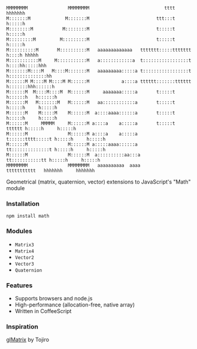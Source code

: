     MMMMMMMM               MMMMMMMM                            tttt          hhhhhhh             
    M:::::::M             M:::::::M                         ttt:::t          h:::::h             
    M::::::::M           M::::::::M                         t:::::t          h:::::h             
    M:::::::::M         M:::::::::M                         t:::::t          h:::::h             
    M::::::::::M       M::::::::::M   aaaaaaaaaaaaa   ttttttt:::::ttttttt     h::::h hhhhh       
    M:::::::::::M     M:::::::::::M   a::::::::::::a  t:::::::::::::::::t     h::::hh:::::hhh    
    M:::::::M::::M   M::::M:::::::M   aaaaaaaaa:::::a t:::::::::::::::::t     h::::::::::::::hh  
    M::::::M M::::M M::::M M::::::M            a::::a tttttt:::::::tttttt     h:::::::hhh::::::h 
    M::::::M  M::::M::::M  M::::::M     aaaaaaa:::::a       t:::::t           h::::::h   h::::::h
    M::::::M   M:::::::M   M::::::M   aa::::::::::::a       t:::::t           h:::::h     h:::::h
    M::::::M    M:::::M    M::::::M  a::::aaaa::::::a       t:::::t           h:::::h     h:::::h
    M::::::M     MMMMM     M::::::M a::::a    a:::::a       t:::::t    tttttt h:::::h     h:::::h
    M::::::M               M::::::M a::::a    a:::::a       t::::::tttt:::::t h:::::h     h:::::h
    M::::::M               M::::::M a:::::aaaa::::::a       tt::::::::::::::t h:::::h     h:::::h
    M::::::M               M::::::M  a::::::::::aa:::a        tt:::::::::::tt h:::::h     h:::::h
    MMMMMMMM               MMMMMMMM   aaaaaaaaaa  aaaa          ttttttttttt   hhhhhhh     hhhhhhh

Geometrical (matrix, quaternion, vector) extensions to JavaScript's "Math" module

### Installation
`npm install math`

### Modules

* `Matrix3`
* `Matrix4`
* `Vector2`
* `Vector3`
* `Quaternion`

### Features

* Supports browsers and node.js
* High-performance (allocation-free, native array)
* Written in CoffeeScript

### Inspiration
  [glMatrix](http://code.google.com/p/glmatrix/) by Tojiro